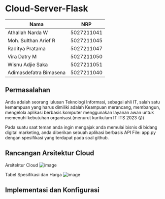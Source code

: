 # Cloud-Server-Flask

|       Nama      | NRP        | 
| -----------     | :---------: 
| Athallah Narda W | 5027211041 |
| Moh. Sulthan Arief R | 5027211045 |
| Raditya Pratama | 5027211047 |
| Vira Datry M | 5027211050 |
| Wisnu Adjie Saka | 5027211051 | 
| Adimasdefatra Bimasena | 5027211040 | 


## Permasalahan

Anda adalah seorang lulusan Teknologi Informasi, sebagai ahli IT, salah satu kemampuan yang harus dimiliki adalah Keampuan merancang, membangun, mengelola aplikasi berbasis komputer menggunakan layanan awan untuk memenuhi kebutuhan organisasi.(menurut kurikulum IT ITS 2023 😙)

Pada suatu saat teman anda ingin mengajak anda memulai bisnis di bidang digital marketing, anda diberikan sebuah aplikasi berbasis API File: app.py dengan spesifikasi yang terdapat pada soal github.


## Rancangan Arsitektur Cloud

Arsitektur Cloud
![image](https://github.com/Delsea12/Jarkom-Modul-4-IT13-2023/assets/113821220/559af413-82c5-4901-b8dd-f34749941e22)

Tabel Spesifikasi dan Harga
![image](https://github.com/Delsea12/Jarkom-Modul-4-IT13-2023/assets/113821220/2f534615-5678-4c40-99cd-ffbd00a14cf5)



## Implementasi dan Konfigurasi





